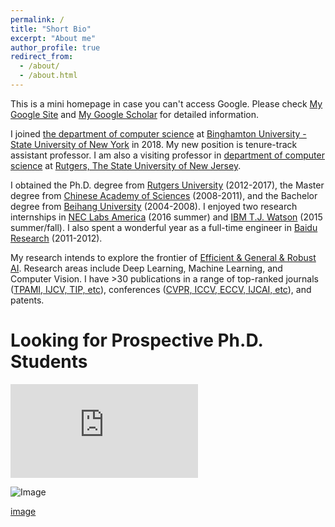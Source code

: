 ```yaml
---
permalink: /
title: "Short Bio"
excerpt: "About me"
author_profile: true
redirect_from: 
  - /about/
  - /about.html
---
```

This is a mini homepage in case you can't access Google. Please check [My Google Site](https://sites.google.com/site/xipengcshomepage/) and [My Google Scholar](https://scholar.google.com/citations?user=DWw4v0kAAAAJ&hl=en) for detailed information.

I joined [the department of computer science](https://www.binghamton.edu/computer-science/index.html) at [Binghamton University - State University of New York](https://www.binghamton.edu/) in 2018. My new position is tenure-track assistant professor. I am also a visiting professor in [department of computer science](https://www.cs.rutgers.edu/) at [Rutgers, The State University of New Jersey](https://www.rutgers.edu/).

I obtained the Ph.D. degree from [Rutgers University](https://www.cs.rutgers.edu/) (2012-2017), the Master degree from [Chinese Academy of Sciences](http://www.ia.cas.cn/) (2008-2011), and the Bachelor degree from [Beihang University](http://dept3.buaa.edu.cn/) (2004-2008). I enjoyed two research internships in [NEC Labs America](http://www.nec-labs.com/) (2016 summer) and [IBM T.J. Watson](https://www.ibm.com/watson/) (2015 summer/fall). I also spent a wonderful year as a full-time engineer in [Baidu Research](http://research.baidu.com/) (2011-2012).

My research intends to explore the frontier of [Efficient & General & Robust AI](https://xipeng13.github.io/homepage/). Research areas include Deep Learning, Machine Learning, and Computer Vision. I have >30 publications in a range of top-ranked journals ([TPAMI, IJCV, TIP, etc](https://xipeng13.github.io/homepage/)), conferences ([CVPR, ICCV, ECCV, IJCAI, etc](https://xipeng13.github.io/homepage/)), and patents. 

Looking for Prospective Ph.D. Students
======
![PDF](https://xipeng13.github.io/homepage/files/PhD3.pdf)

![Image](https://xipeng13.github.io/homepage/images/PhD3.jpg)



[image](https://xipeng13.github.io/homepage/files/PhD3.pdf)



